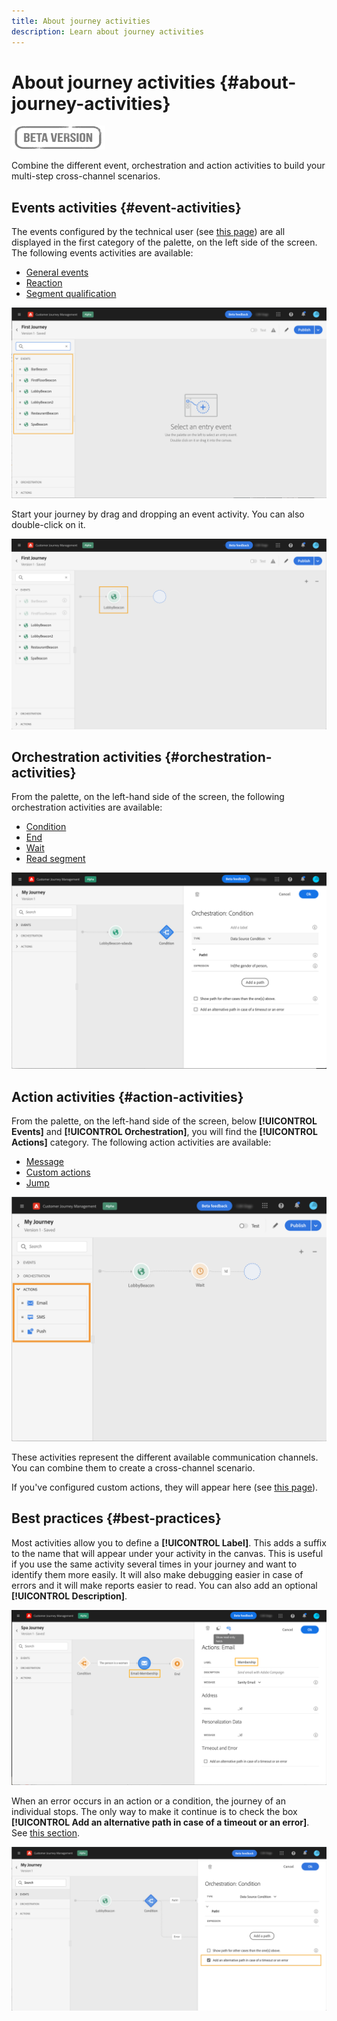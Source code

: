 ```yaml
---
title: About journey activities
description: Learn about journey activities
---
```

# About journey activities {#about-journey-activities}

![](../assets/do-not-localize/badge.png)

Combine the different event, orchestration and action activities to build your multi-step cross-channel scenarios.

## Events activities {#event-activities}

The events configured by the technical user (see [this page](../event/about-events.md)) are all displayed in the first category of the palette, on the left side of the screen. The following events activities are available:

* [General events](../building-journeys/general-events.md)
* [Reaction](../building-journeys/reaction-events.md)
* [Segment qualification](../building-journeys/segment-qualification-events.md)

 ![](../assets/journey43.png)

Start your journey by drag and dropping an event activity. You can also double-click on it.

 ![](../assets/journey44.png)

## Orchestration activities {#orchestration-activities}

From the palette, on the left-hand side of the screen, the following orchestration activities are available:

* [Condition](../building-journeys/condition-activity.md)
* [End](../building-journeys/end-activity.md)
* [Wait](../building-journeys/wait-activity.md)
* [Read segment](../building-journeys/read-segment.md)

![](../assets/journey49.png)

## Action activities {#action-activities}

From the palette, on the left-hand side of the screen, below **[!UICONTROL Events]** and **[!UICONTROL Orchestration]**, you will find the **[!UICONTROL Actions]** category. The following action activities are available:

* [Message](../building-journeys/journeys-message.md)
* [Custom actions](../building-journeys/using-custom-actions.md)
* [Jump](../building-journeys/jump.md)

![](../assets/journey58.png)

These activities represent the different available communication channels. You can combine them to create a cross-channel scenario. 

If you've configured custom actions, they will appear here (see [this page](../building-journeys/using-custom-actions.md)).

## Best practices {#best-practices}

Most activities allow you to define a **[!UICONTROL Label]**. This adds a suffix to the name that will appear under your activity in the canvas. This is useful if you use the same activity several times in your journey and want to identify them more easily. It will also make debugging easier in case of errors and it will make reports easier to read. You can also add an optional **[!UICONTROL Description]**.

![](../assets/journey59bis.png)

When an error occurs in an action or a condition, the journey of an individual stops. The only way to make it continue is to check the box **[!UICONTROL Add an alternative path in case of a timeout or an error]**. See [this section](../building-journeys/using-the-journey-designer.md#paths).

![](../assets/journey42.png)
